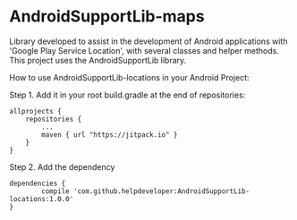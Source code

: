 # AndroidSupportLib-maps
Library developed to assist in the development of Android applications with 'Google Play Service Location', with several classes and helper methods. This project uses the AndroidSupportLib library.

How to use AndroidSupportLib-locations in your Android Project:

Step 1. Add it in your root build.gradle at the end of repositories:

	allprojects {
		repositories {
			...
			maven { url "https://jitpack.io" }
		}
	}

Step 2. Add the dependency

	dependencies {
	        compile 'com.github.helpdeveloper:AndroidSupportLib-locations:1.0.0'
	}


     

